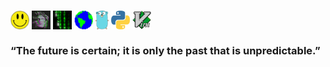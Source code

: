 <!--
**wllclngn/wllclngn** is a ✨ _special_ ✨ repository because its `README.md` appears on your GitHub profile.
-->

### <img src='https://raw.githubusercontent.com/wllclngn/wllclngn/main/ah-smiley-SMALL.png' width="30" height="30" /> <img src='https://raw.githubusercontent.com/wllclngn/wllclngn/main/vapor-small.gif' width="30" height="30" /> <img src='https://raw.githubusercontent.com/wllclngn/wllclngn/main/matrix-rain.gif' width="30" height="30" /> <img src='https://raw.githubusercontent.com/wllclngn/wllclngn/main/Earth.gif' width="30" height="30" /> <img src='https://raw.githubusercontent.com/wllclngn/wllclngn/main/golang-gopher-small.png' height="30" />  <img src='https://raw.githubusercontent.com/wllclngn/wllclngn/main/python-small.png' width="30" height="30" />  <img src='https://raw.githubusercontent.com/wllclngn/wllclngn/main/vim-logo.png' width="30" height="30" /><br /> <br />“The future is certain; it is only the past that is unpredictable.”

<!--
<br /><br /><font size = "7">Computer Science graduate</font>
-->
